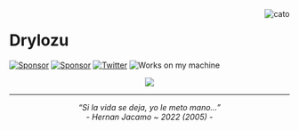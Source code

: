 <img align="right" src="https://user-images.githubusercontent.com/35281350/195706912-073855e2-08a6-4bb8-a39f-3136ee00f117.png" alt="cato" />

# Drylozu

[![Sponsor](https://img.shields.io/badge/sponsor-30363D?style=for-the-badge&logo=GitHub-Sponsors&logoColor=#white)](https://github.com/sponsors/Drylozu#gh-dark-mode-only) [![Sponsor](https://img.shields.io/badge/sponsor-white?style=for-the-badge&logo=GitHub-Sponsors&logoColor=#white)](https://github.com/sponsors/Drylozu#gh-light-mode-only) [![Twitter](https://img.shields.io/badge/Twitter-1DA1F2?style=for-the-badge&logo=twitter&logoColor=white)](https://twitter.com/Drylozu) ![Works on my machine](https://img.shields.io/badge/works%20on-my%20machine-cf0624?style=for-the-badge&labelColor=e60023)

<!--- ![Skills](https://skillicons.dev/icons?i=stackoverflow,vscode,bash,cloudflare,flutter,dart,eclipse,electron,express,figma,github,graphql,idea,mongodb,netlify,ps,py,raspberrypi,react,redis,regex,tailwind,nextjs,nodejs,ts,go,html,css,discord,bots,docker,nginx,ruby,arduino&perline=12) ---->

<div align="center">
  <img src="https://skillicons.dev/icons?i=stackoverflow,vscode,bash,cloudflare,flutter,dart,eclipse,electron,express,figma,github,graphql,idea,mongodb,netlify,ps,py,raspberrypi,react,redis,regex,tailwind,nextjs,nodejs,ts,go,html,css,discord,bots,docker,nginx,ruby,arduino&perline=9"/>
</div>

<hr />
<div align="center"><i>“Si la vida se deja, yo le meto mano…”</i></div>
<div align="center"><i>- Hernan Jacamo ~ 2022 (2005) -</i></div>
